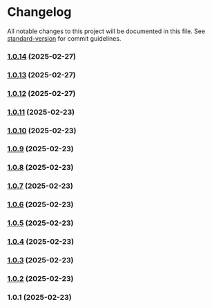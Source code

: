 # Changelog

All notable changes to this project will be documented in this file. See [standard-version](https://github.com/conventional-changelog/standard-version) for commit guidelines.

### [1.0.14](https://github.com/LoztorH/model-validator/compare/v1.0.13...v1.0.14) (2025-02-27)

### [1.0.13](https://github.com/LoztorH/model-validator/compare/v1.0.12...v1.0.13) (2025-02-27)

### [1.0.12](https://github.com/LoztorH/model-validator/compare/v1.0.11...v1.0.12) (2025-02-27)

### [1.0.11](https://github.com/LoztorH/model-validator/compare/v1.0.10...v1.0.11) (2025-02-23)

### [1.0.10](https://github.com/LoztorH/model-validator/compare/v1.0.9...v1.0.10) (2025-02-23)

### [1.0.9](https://github.com/LoztorH/model-validator/compare/v1.0.8...v1.0.9) (2025-02-23)

### [1.0.8](https://github.com/LoztorH/object-validator/compare/v1.0.7...v1.0.8) (2025-02-23)

### [1.0.7](https://github.com/LoztorH/object-validator/compare/v1.0.6...v1.0.7) (2025-02-23)

### [1.0.6](https://github.com/LoztorH/object-validator/compare/v1.0.5...v1.0.6) (2025-02-23)

### [1.0.5](https://github.com/LoztorH/object-validator/compare/v1.0.4...v1.0.5) (2025-02-23)

### [1.0.4](https://github.com/LoztorH/object-validator/compare/v1.0.3...v1.0.4) (2025-02-23)

### [1.0.3](https://github.com/LoztorH/object-validator/compare/v1.0.2...v1.0.3) (2025-02-23)

### [1.0.2](https://github.com/LoztorH/object-validator/compare/v1.0.1...v1.0.2) (2025-02-23)

### 1.0.1 (2025-02-23)
